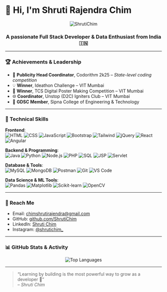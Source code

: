 # 👋 Hi, I'm Shruti Rajendra Chim

<p align="center">
  <img src="https://komarev.com/ghpvc/?username=ShrutiChim&label=Profile%20views&color=0e75b6&style=flat" alt="ShrutiChim" />
</p>

<h3 align="center">A passionate Full Stack Developer & Data Enthusiast from India 🇮🇳</h3>

---

### 🏆 Achievements & Leadership

- 🎯 **Publicity Head Coordinator**, Codorithm 2k25 – *State-level coding competition*
- 💡 **Winner**, Ideathon Challenge – VIT Mumbai
- 🎨 **Winner**, TCS Digital Poster Making Competition – VIT Mumbai
- 🌐 **Coordinator**, Unstop (D2C) Igniters Club – VIT Mumbai
- 🤝 **GDSC Member**, Sipna College of Engineering & Technology

---

### 💼 Technical Skills

**Frontend**:  
![HTML](https://img.shields.io/badge/HTML5-E34F26?style=flat&logo=html5&logoColor=white)
![CSS](https://img.shields.io/badge/CSS3-1572B6?style=flat&logo=css3&logoColor=white)
![JavaScript](https://img.shields.io/badge/JavaScript-F7DF1E?style=flat&logo=javascript&logoColor=black)
![Bootstrap](https://img.shields.io/badge/Bootstrap-563D7C?style=flat&logo=bootstrap&logoColor=white)
![Tailwind](https://img.shields.io/badge/TailwindCSS-38B2AC?style=flat&logo=tailwind-css&logoColor=white)
![jQuery](https://img.shields.io/badge/jQuery-0769AD?style=flat&logo=jquery&logoColor=white)
![React](https://img.shields.io/badge/React-20232A?style=flat&logo=react&logoColor=61DAFB)
![Angular](https://img.shields.io/badge/Angular-DD0031?style=flat&logo=angular&logoColor=white)

**Backend & Programming**:  
![Java](https://img.shields.io/badge/Java-ED8B00?style=flat&logo=java&logoColor=white)
![Python](https://img.shields.io/badge/Python-3776AB?style=flat&logo=python&logoColor=white)
![Node.js](https://img.shields.io/badge/Node.js-339933?style=flat&logo=nodedotjs&logoColor=white)
![PHP](https://img.shields.io/badge/PHP-777BB4?style=flat&logo=php&logoColor=white)
![SQL](https://img.shields.io/badge/SQL-4479A1?style=flat&logo=mysql&logoColor=white)
![JSP](https://img.shields.io/badge/JSP-red?style=flat)
![Servlet](https://img.shields.io/badge/Servlet-blue?style=flat)

**Database & Tools**:  
![MySQL](https://img.shields.io/badge/MySQL-005C84?style=flat&logo=mysql&logoColor=white)
![MongoDB](https://img.shields.io/badge/MongoDB-4EA94B?style=flat&logo=mongodb&logoColor=white)
![Postman](https://img.shields.io/badge/Postman-FF6C37?style=flat&logo=postman&logoColor=white)
![Git](https://img.shields.io/badge/Git-F05032?style=flat&logo=git&logoColor=white)
![VS Code](https://img.shields.io/badge/VS%20Code-007ACC?style=flat&logo=visual-studio-code&logoColor=white)

**Data Science & ML Tools**:  
![Pandas](https://img.shields.io/badge/Pandas-150458?style=flat&logo=pandas&logoColor=white)
![Matplotlib](https://img.shields.io/badge/Matplotlib-ffffff?style=flat&logo=matplotlib&logoColor=black)
![Scikit-learn](https://img.shields.io/badge/scikit--learn-F7931E?style=flat&logo=scikit-learn&logoColor=white)
![OpenCV](https://img.shields.io/badge/OpenCV-5C3EE8?style=flat&logo=opencv&logoColor=white)

---

### 📢 Reach Me

- Email: [chimshrutirajendra@gmail.com](mailto:chimshrutirajendra@gmail.com)
- GitHub: [github.com/ShrutiChim](https://github.com/ShrutiChim)
- LinkedIn: [Shruti Chim](https://linkedin.com/in/shruti-chim)
- Instagram: [@shrutichim_](https://instagram.com/shrutichim_)

---

### 📊 GitHub Stats & Activity

<p align="center">
  <img src="https://github-readme-stats.vercel.app/api/top-langs/?username=ShrutiChim&layout=compact&theme=radical&hide_border=true" alt="Top Languages" />
</p>

---

> “Learning by building is the most powerful way to grow as a developer 🚀”  
> – *Shruti Chim*
